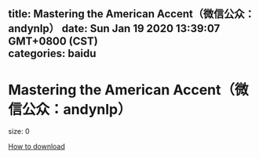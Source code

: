 
title: Mastering the American Accent（微信公众：andynlp）
date: Sun Jan 19 2020 13:39:07 GMT+0800 (CST)    
categories: baidu
---

# Mastering the American Accent（微信公众：andynlp）
size: 0
 
 

[How to download](https://bpcam.bemobtrk.com/go/2ceec3aa-1ca2-46d6-b9ff-aaa5c184517c?jno=2253)